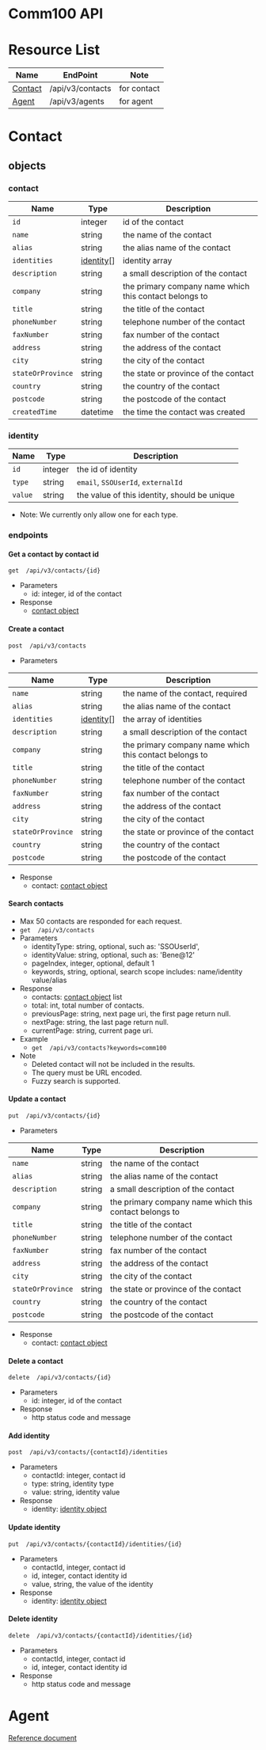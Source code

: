 # Comm100 API
# Resource List 
|Name|EndPoint|Note| 
|---|---|---| 
|[Contact](#contact)| /api/v3/contacts|for contact| 
|[Agent](#agent)| /api/v3/agents|for agent|

# Contact
## objects
### contact
| Name | Type | Description |
| - | - | - |
| `id` | integer | id of the contact |
| `name` | string |  the name of the contact |
| `alias` | string |  the alias name of the contact |
| `identities` | [identity](#identity)[] | identity array  |
| `description` | string | a small description of the contact |
| `company` | string | the primary company name which this contact belongs to |
| `title` | string | the title of the contact|
| `phoneNumber` | string | telephone number of the contact|
| `faxNumber` | string | fax number of the contact |
| `address` | string | the address of the contact  |
| `city` | string | the city of the contact  |
| `stateOrProvince` | string | the state or province of the contact |
| `country` | string |  the country of the contact |
| `postcode` | string | the postcode of the contact  |
| `createdTime` | datetime | the time the contact was created |
  
### identity
| Name | Type | Description | 
| - | - | - | 
| `id` | integer | the id of identity |
| `type` | string | `email`, `SSOUserId`, `externalId` |
| `value` | string | the value of this identity, should be unique |

- Note: We currently only allow one for each type.

### endpoints
#### Get a contact by contact id
`get  /api/v3/contacts/{id}`
- Parameters
    - id: integer, id of the contact
- Response
    - [contact object](#contact)

#### Create a contact
`post  /api/v3/contacts`
- Parameters 

| Name | Type | Description |
| - | - | - |
| `name` | string |  the name of the contact, required |
| `alias` | string |  the alias name of the contact |
| `identities` | [identity](#identity)[] | the array of identities |
| `description` | string | a small description of the contact |
| `company` | string | the primary company name which this contact belongs to |
| `title` | string | the title of the contact |
| `phoneNumber` | string | telephone number of the contact|
| `faxNumber` | string | fax number of the contact |
| `address` | string | the address of the contact  |
| `city` | string | the city of the contact  |
| `stateOrProvince` | string | the state or province of the contact |
| `country` | string |  the country of the contact |
| `postcode` | string | the postcode of the contact  |

- Response
    - contact: [contact object](#contact)

#### Search contacts
- Max 50 contacts are responded for each request.
- `get  /api/v3/contacts`
- Parameters
    - identityType: string, optional, such as: 'SSOUserId',
    - identityValue: string, optional, such as: 'Bene@12'
    - pageIndex, integer, optional, default 1
    - keywords, string, optional, search scope includes: name/identity value/alias 
- Response
    - contacts: [contact object](#contact) list
    - total: int, total number of contacts.
    - previousPage: string, next page uri, the first page return null.
    - nextPage: string, the last page return null.
    - currentPage: string, current page uri.
- Example
    - `get  /api/v3/contacts?keywords=comm100`
- Note
    - Deleted contact will not be included in the results.
    - The query must be URL encoded.
    - Fuzzy search is supported.

#### Update a contact
`put  /api/v3/contacts/{id}`
- Parameters

| Name | Type | Description |
| - | - | - |
| `name` | string |  the name of the contact |
| `alias` | string |  the alias name of the contact |
| `description` | string | a small description of the contact |
| `company` | string | the primary company name which this contact belongs to|
| `title` | string | the title of the contact|
| `phoneNumber` | string | telephone number of the contact|
| `faxNumber` | string | fax number of the contact |
| `address` | string | the address of the contact  |
| `city` | string | the city of the contact  |
| `stateOrProvince` | string | the state or province of the contact |
| `country` | string |  the country of the contact |
| `postcode` | string | the postcode of the contact |

- Response
    - contact: [contact object](#contact)

#### Delete a contact
 `delete  /api/v3/contacts/{id}`
- Parameters
    - id: integer, id of the contact
- Response
    - http status code and message

#### Add identity
`post  /api/v3/contacts/{contactId}/identities`
- Parameters
    - contactId: integer, contact id
    - type: string, identity type
    - value: string, identity value
- Response
    - identity: [identity object](#identity)

#### Update identity
`put  /api/v3/contacts/{contactId}/identities/{id}`
- Parameters
    - contactId, integer, contact id
    - id, integer, contact identity id
    - value, string, the value of the identity
- Response
    - identity: [identity object](#identity)

#### Delete identity
 `delete  /api/v3/contacts/{contactId}/identities/{id}`
- Parameters
    - contactId, integer, contact id
    - id, integer, contact identity id
- Response
    - http status code and message

# Agent
[Reference document](https://www.comm100.com/doc/api/introduction.htm#/Account?id=agent-json-format)
